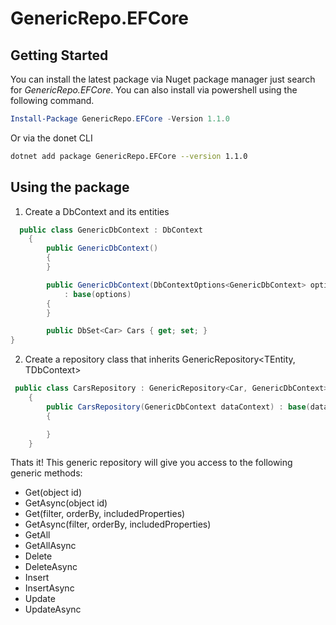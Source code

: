 # GenericRepo.EFCore

## Getting Started
You can install the latest package via Nuget package manager just search for *GenericRepo.EFCore*. You can also install via powershell using the following command.

```powershell
Install-Package GenericRepo.EFCore -Version 1.1.0
```
Or via the donet CLI

```bash
dotnet add package GenericRepo.EFCore --version 1.1.0
```

## Using the package

1. Create a DbContext and its entities

```csharp
  public class GenericDbContext : DbContext
    {
        public GenericDbContext()
        {
        }

        public GenericDbContext(DbContextOptions<GenericDbContext> options)
            : base(options)
        {
        }

        public DbSet<Car> Cars { get; set; }
}
```
2. Create a repository class that inherits GenericRepository<TEntity, TDbContext>

```csharp
 public class CarsRepository : GenericRepository<Car, GenericDbContext>
    {
        public CarsRepository(GenericDbContext dataContext) : base(dataContext)
        {

        }
    }
```
Thats it! This generic repository will give you access to the following generic methods:

- Get(object id)
- GetAsync(object id)
- Get(filter, orderBy, includedProperties)
- GetAsync(filter, orderBy, includedProperties)
- GetAll
- GetAllAsync
- Delete
- DeleteAsync
- Insert
- InsertAsync
- Update
- UpdateAsync
